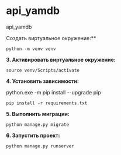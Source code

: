 # api_yamdb
api_yamdb

Создать виртуальное окружение:**

```
python -m venv venv
```

**3. Активировать виртуальное окружение:**

```
source venv/Scripts/activate
```

**4. Установить зависимости:**

python.exe -m pip install --upgrade pip

```
pip install -r requirements.txt
```

**5. Выполнить миграции:**

```
python manage.py migrate
```

**6. Запустить проект:**

```
python manage.py runserver
```